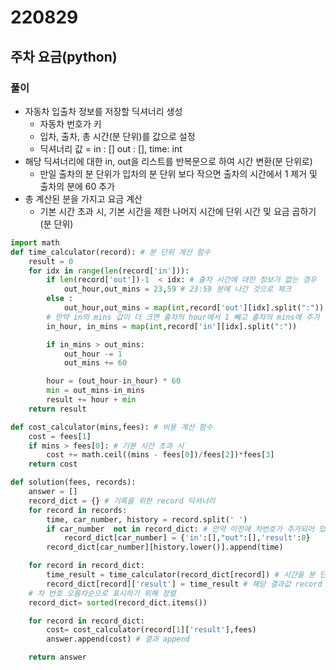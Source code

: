# 220829

## 주차 요금(python)

### 풀이

- 자동차 입출차 정보를 저장할 딕셔너리 생성
  - 자동차 번호가 키
  - 입차, 출차, 총 시간(분 단위)를 값으로 설정
  - 딕셔너리 값 = in : [] out : [], time: int
- 해당 딕셔너리에 대한 in, out을 리스트를 반복문으로 하여 시간 변환(분 단위로)
  - 만일 출차의 분 단위가 입차의 분 단위 보다 작으면 출차의 시간에서 1 제거 및 출차의 분에 60 추가
- 총 계산된 분을 가지고 요금 계산
  - 기본 시간 초과 시, 기본 시간을 제한 나머지 시간에 단위 시간 및 요금 곱하기(분 단위)

```python
import math
def time_calculator(record): # 분 단위 계산 함수
    result = 0
    for idx in range(len(record['in'])):
        if len(record['out'])-1  < idx: # 출차 시간에 대한 정보가 없는 경우
            out_hour,out_mins = 23,59 # 23:59 분에 나간 것으로 체크
        else :
            out_hour,out_mins = map(int,record['out'][idx].split(":"))
        # 만약 in의 mins 값이 더 크면 출차의 hour에서 1 빼고 출차의 mins에 추가
        in_hour, in_mins = map(int,record['in'][idx].split(":"))

        if in_mins > out_mins:
            out_hour -= 1
            out_mins += 60

        hour = (out_hour-in_hour) * 60
        min = out_mins-in_mins
        result += hour + min
    return result

def cost_calculator(mins,fees): # 비용 계산 함수
    cost = fees[1]
    if mins > fees[0]: # 기본 시간 초과 시
        cost += math.ceil((mins - fees[0])/fees[2])*fees[3]
    return cost

def solution(fees, records):
    answer = []
    record_dict = {} # 기록을 위한 record 딕셔너리
    for record in records:
        time, car_number, history = record.split(' ')
        if car_number  not in record_dict: # 만약 이전에 차번호가 추가되어 있지 않다면
            record_dict[car_number] = {'in':[],"out":[],'result':0}
        record_dict[car_number][history.lower()].append(time)

    for record in record_dict:
        time_result = time_calculator(record_dict[record]) # 시간을 분 단위로 계산
        record_dict[record]['result'] = time_result # 해당 결과값 record 딕셔너리에 넣어주기
    # 차 번호 오름차순으로 표시하기 위해 정렬
    record_dict= sorted(record_dict.items())

    for record in record_dict:
        cost= cost_calculator(record[1]['result'],fees)
        answer.append(cost) # 결과 append

    return answer
```
